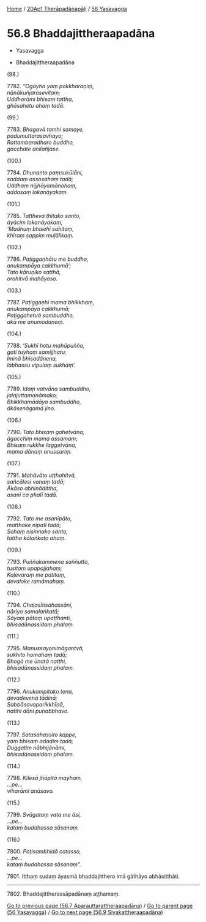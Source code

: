 
[Home](/) / [20Ap1 Therāpadānapāḷi](...md) / [56 Yasavagga](../20Ap1/56.md)

# 56.8 Bhaddajittheraapadāna

* Yasavagga

* Bhaddajittheraapadāna

(98.)

7782\. _“Ogayha yaṃ pokkharaṇiṃ,_  
_nānākuñjarasevitaṃ;_  
_Uddharāmi bhisaṃ tattha,_  
_ghāsahetu ahaṃ tadā._  


(99.)

7783\. _Bhagavā tamhi samaye,_  
_padumuttarasavhayo;_  
_Rattambaradharo buddho,_  
_gacchate anilañjase._  


(100.)

7784\. _Dhunanto paṃsukūlāni,_  
_saddaṃ assosahaṃ tadā;_  
_Uddhaṃ nijjhāyamānohaṃ,_  
_addasaṃ lokanāyakaṃ._  


(101.)

7785\. _Tattheva ṭhitako santo,_  
_āyāciṃ lokanāyakaṃ;_  
_‘Madhuṃ bhisehi sahitaṃ,_  
_khīraṃ sappiṃ muḷālikaṃ._  


(102.)

7786\. _Paṭiggaṇhātu me buddho,_  
_anukampāya cakkhumā’;_  
_Tato kāruṇiko satthā,_  
_orohitvā mahāyaso._  


(103.)

7787\. _Paṭiggaṇhi mama bhikkhaṃ,_  
_anukampāya cakkhumā;_  
_Paṭiggahetvā sambuddho,_  
_akā me anumodanaṃ._  


(104.)

7788\. _‘Sukhī hotu mahāpuñña,_  
_gati tuyhaṃ samijjhatu;_  
_Iminā bhisadānena,_  
_labhassu vipulaṃ sukhaṃ’._  


(105.)

7789\. _Idaṃ vatvāna sambuddho,_  
_jalajuttamanāmako;_  
_Bhikkhamādāya sambuddho,_  
_ākāsenāgamā jino._  


(106.)

7790\. _Tato bhisaṃ gahetvāna,_  
_āgacchiṃ mama assamaṃ;_  
_Bhisaṃ rukkhe laggetvāna,_  
_mama dānaṃ anussariṃ._  


(107.)

7791\. _Mahāvāto uṭṭhahitvā,_  
_sañcālesi vanaṃ tadā;_  
_Ākāso abhinādittha,_  
_asanī ca phalī tadā._  


(108.)

7792\. _Tato me asanīpāto,_  
_matthake nipatī tadā;_  
_Sohaṃ nisinnako santo,_  
_tattha kālaṅkato ahaṃ._  


(109.)

7793\. _Puññakammena saññutto,_  
_tusitaṃ upapajjahaṃ;_  
_Kaḷevaraṃ me patitaṃ,_  
_devaloke ramāmahaṃ._  


(110.)

7794\. _Chaḷasītisahassāni,_  
_nāriyo samalaṅkatā;_  
_Sāyaṃ pātaṃ upaṭṭhanti,_  
_bhisadānassidaṃ phalaṃ._  


(111.)

7795\. _Manussayonimāgantvā,_  
_sukhito homahaṃ tadā;_  
_Bhogā me ūnatā natthi,_  
_bhisadānassidaṃ phalaṃ._  


(112.)

7796\. _Anukampitako tena,_  
_devadevena tādinā;_  
_Sabbāsavaparikkhīṇā,_  
_natthi dāni punabbhavo._  


(113.)

7797\. _Satasahassito kappe,_  
_yaṃ bhisaṃ adadiṃ tadā;_  
_Duggatiṃ nābhijānāmi,_  
_bhisadānassidaṃ phalaṃ._  


(114.)

7798\. _Kilesā jhāpitā mayhaṃ,_  
_…pe…_  
_viharāmi anāsavo._  


(115.)

7799\. _Svāgataṃ vata me āsi,_  
_…pe…_  
_kataṃ buddhassa sāsanaṃ._  


(116.)

7800\. _Paṭisambhidā catasso,_  
_…pe…_  
_kataṃ buddhassa sāsanaṃ”._  


7801\. Itthaṃ sudaṃ āyasmā bhaddajitthero imā gāthāyo abhāsitthāti.

---

7802\. Bhaddajittherassāpadānaṃ aṭṭhamaṃ.



[Go to previous page (56.7 Aparauttarattheraapadāna)](56.7.md) / [Go to parent page (56 Yasavagga)](../20Ap1/56.md) / [Go to next page (56.9 Sivakattheraapadāna)](56.9.md)


